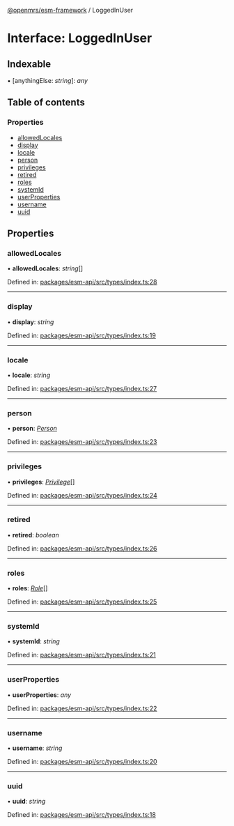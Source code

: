 [@openmrs/esm-framework](../API.md) / LoggedInUser

# Interface: LoggedInUser

## Indexable

▪ [anythingElse: *string*]: *any*

## Table of contents

### Properties

- [allowedLocales](loggedinuser.md#allowedlocales)
- [display](loggedinuser.md#display)
- [locale](loggedinuser.md#locale)
- [person](loggedinuser.md#person)
- [privileges](loggedinuser.md#privileges)
- [retired](loggedinuser.md#retired)
- [roles](loggedinuser.md#roles)
- [systemId](loggedinuser.md#systemid)
- [userProperties](loggedinuser.md#userproperties)
- [username](loggedinuser.md#username)
- [uuid](loggedinuser.md#uuid)

## Properties

### allowedLocales

• **allowedLocales**: *string*[]

Defined in: [packages/esm-api/src/types/index.ts:28](https://github.com/nk183/openmrs-esm-core/blob/master/packages/esm-api/src/types/index.ts#L28)

___

### display

• **display**: *string*

Defined in: [packages/esm-api/src/types/index.ts:19](https://github.com/nk183/openmrs-esm-core/blob/master/packages/esm-api/src/types/index.ts#L19)

___

### locale

• **locale**: *string*

Defined in: [packages/esm-api/src/types/index.ts:27](https://github.com/nk183/openmrs-esm-core/blob/master/packages/esm-api/src/types/index.ts#L27)

___

### person

• **person**: [*Person*](person.md)

Defined in: [packages/esm-api/src/types/index.ts:23](https://github.com/nk183/openmrs-esm-core/blob/master/packages/esm-api/src/types/index.ts#L23)

___

### privileges

• **privileges**: [*Privilege*](privilege.md)[]

Defined in: [packages/esm-api/src/types/index.ts:24](https://github.com/nk183/openmrs-esm-core/blob/master/packages/esm-api/src/types/index.ts#L24)

___

### retired

• **retired**: *boolean*

Defined in: [packages/esm-api/src/types/index.ts:26](https://github.com/nk183/openmrs-esm-core/blob/master/packages/esm-api/src/types/index.ts#L26)

___

### roles

• **roles**: [*Role*](role.md)[]

Defined in: [packages/esm-api/src/types/index.ts:25](https://github.com/nk183/openmrs-esm-core/blob/master/packages/esm-api/src/types/index.ts#L25)

___

### systemId

• **systemId**: *string*

Defined in: [packages/esm-api/src/types/index.ts:21](https://github.com/nk183/openmrs-esm-core/blob/master/packages/esm-api/src/types/index.ts#L21)

___

### userProperties

• **userProperties**: *any*

Defined in: [packages/esm-api/src/types/index.ts:22](https://github.com/nk183/openmrs-esm-core/blob/master/packages/esm-api/src/types/index.ts#L22)

___

### username

• **username**: *string*

Defined in: [packages/esm-api/src/types/index.ts:20](https://github.com/nk183/openmrs-esm-core/blob/master/packages/esm-api/src/types/index.ts#L20)

___

### uuid

• **uuid**: *string*

Defined in: [packages/esm-api/src/types/index.ts:18](https://github.com/nk183/openmrs-esm-core/blob/master/packages/esm-api/src/types/index.ts#L18)
